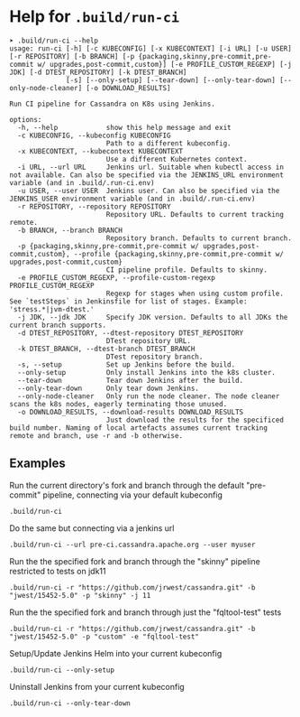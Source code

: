 # Help for `.build/run-ci`

```
➤ .build/run-ci --help
usage: run-ci [-h] [-c KUBECONFIG] [-x KUBECONTEXT] [-i URL] [-u USER] [-r REPOSITORY] [-b BRANCH] [-p {packaging,skinny,pre-commit,pre-commit w/ upgrades,post-commit,custom}] [-e PROFILE_CUSTOM_REGEXP] [-j JDK] [-d DTEST_REPOSITORY] [-k DTEST_BRANCH]
              [-s] [--only-setup] [--tear-down] [--only-tear-down] [--only-node-cleaner] [-o DOWNLOAD_RESULTS]

Run CI pipeline for Cassandra on K8s using Jenkins.

options:
  -h, --help            show this help message and exit
  -c KUBECONFIG, --kubeconfig KUBECONFIG
                        Path to a different kubeconfig.
  -x KUBECONTEXT, --kubecontext KUBECONTEXT
                        Use a different Kubernetes context.
  -i URL, --url URL     Jenkins url. Suitable when kubectl access in not available. Can also be specified via the JENKINS_URL environment variable (and in .build/.run-ci.env)
  -u USER, --user USER  Jenkins user. Can also be specified via the JENKINS_USER environment variable (and in .build/.run-ci.env)
  -r REPOSITORY, --repository REPOSITORY
                        Repository URL. Defaults to current tracking remote.
  -b BRANCH, --branch BRANCH
                        Repository branch. Defaults to current branch.
  -p {packaging,skinny,pre-commit,pre-commit w/ upgrades,post-commit,custom}, --profile {packaging,skinny,pre-commit,pre-commit w/ upgrades,post-commit,custom}
                        CI pipeline profile. Defaults to skinny.
  -e PROFILE_CUSTOM_REGEXP, --profile-custom-regexp PROFILE_CUSTOM_REGEXP
                        Regexp for stages when using custom profile. See `testSteps` in Jenkinsfile for list of stages. Example: 'stress.*|jvm-dtest.'
  -j JDK, --jdk JDK     Specify JDK version. Defaults to all JDKs the current branch supports.
  -d DTEST_REPOSITORY, --dtest-repository DTEST_REPOSITORY
                        DTest repository URL.
  -k DTEST_BRANCH, --dtest-branch DTEST_BRANCH
                        DTest repository branch.
  -s, --setup           Set up Jenkins before the build.
  --only-setup          Only install Jenkins into the k8s cluster.
  --tear-down           Tear down Jenkins after the build.
  --only-tear-down      Only tear down Jenkins.
  --only-node-cleaner   Only run the node cleaner. The node cleaner scans the k8s nodes, eagerly terminating those unused.
  -o DOWNLOAD_RESULTS, --download-results DOWNLOAD_RESULTS
                        Just download the results for the specificed build number. Naming of local artefacts assumes current tracking remote and branch, use -r and -b otherwise.
```

## Examples
Run the current directory's fork and branch through the default "pre-commit" pipeline, connecting via your default kubeconfig
```
.build/run-ci
```

Do the same but connecting via a jenkins url
```
.build/run-ci --url pre-ci.cassandra.apache.org --user myuser
```

Run the the specified fork and branch through the "skinny" pipeline restricted to tests on jdk11
```
.build/run-ci -r "https://github.com/jrwest/cassandra.git" -b "jwest/15452-5.0" -p "skinny" -j 11
```

Run the the specified fork and branch through just the "fqltool-test" tests
```
.build/run-ci -r "https://github.com/jrwest/cassandra.git" -b "jwest/15452-5.0" -p "custom" -e "fqltool-test"
```

Setup/Update Jenkins Helm into your current kubeconfig
```
.build/run-ci --only-setup
```

Uninstall Jenkins from your current kubeconfig
```
.build/run-ci --only-tear-down
```